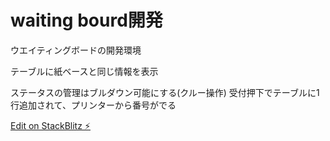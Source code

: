 # waiting bourd開発

ウエイティングボードの開発環境

テーブルに紙ベースと同じ情報を表示

ステータスの管理はブルダウン可能にする(クルー操作)
受付押下でテーブルに1行追加されて、プリンターから番号がでる

[Edit on StackBlitz ⚡️](https://stackblitz.com/edit/react-nhdc5f)